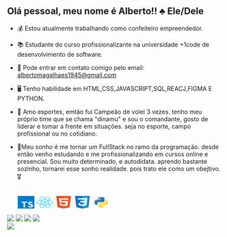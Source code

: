 ## Olá pessoal, meu nome é Alberto!! ♣️ Ele/Dele

- 💰 Estou atualmente trabalhando como confeiteiro empreendedor.

- 📚 Estudante do curso profissionalizante na universidade +1code de desenvolvimento de software.

- 📧 Pode entrar em contato comigo pelo email: albertomagalhaes1945@gmail.com
 
- 🖥️ Tenho habilidade em HTML,CSS,JAVASCRIPT,SQL,REACJ,FIGMA E PYTHON.

- 🏅 Amo esportes, emtão fui Campeão de volei 3 vezes. tenho meu próprio time que se chama "dinamu" e sou o comandante, gosto de liderar e tomar a frente em situações. seja no esporte, campo profissional ou no cotidiano.

- 🚀Meu sonho é me tornar um FullStack no ramo da programação. desde então venho estudando e me profissionalizando em cursos online e presencial. Sou muito determinado, e autodidata. aprendo bastante sozinho, tornarei esse sonho realidade. pois trato ele como um obejtivo.🎖️

  <div style="display: inline_block"><br>
  <img align="center" alt="albertoSilva-Js" height="30" width="40" src="https://raw.githubusercontent.com/devicons/devicon/master/icons/typescript/typescript-plain.svg">
  <img align="center" alt="albertoSilva-React" height="30" width="40" src="https://raw.githubusercontent.com/devicons/devicon/master/icons/react/react-original.svg">
  <img align="center" alt="albertoSilva-HTML" height="30" width="40" src="https://raw.githubusercontent.com/devicons/devicon/master/icons/html5/html5-original.svg">
  <img align="center" alt="albertoSilva-CSS" height="30" width="40" src="https://raw.githubusercontent.com/devicons/devicon/master/icons/css3/css3-original.svg">
  <img align="center" alt="albertoSilva-Python" height="30" width="40" src="https://raw.githubusercontent.com/devicons/devicon/master/icons/python/python-original.svg">
</div>

  <div>
  <a href="https://instagram.com/beto_ovisionario32?igshid=NGExMmI2YTkyZg==" target="_blank"><img src="https://img.shields.io/badge/-Instagram-%23E4405F?style=for-the-badge&logo=instagram&logoColor=white" target="_blank"></a>
 <a href="https://discord.gg/.albertocoder" target="_blank"><img src="https://img.shields.io/badge/Discord-7289DA?style=for-the-badge&logo=discord&logoColor=white" target="_blank"></a> 
  <a href ="https://albertomagalhaes1945@gmail.com"><img src="https://img.shields.io/badge/-Gmail-%23333?style=for-the-badge&logo=gmail&logoColor=white" target="_blank"></a>
  <a href="https:www.linkedin.com/in/alberto-silva-699870262" target="_blank"><img src="https://img.shields.io/badge/-LinkedIn-%230077B5?style=for-the-badge&logo=linkedin&logoColor=white" target="_blank"></a> 
  
  </div>

<picture>
  <source
    srcset="https://github-readme-stats.vercel.app/api?username=AlbertoSilva&show_icons=true&theme=tokyonight,"
    media="(prefers-color-scheme: dark)"
  />
  <source
    srcset="https://github-readme-stats.vercel.app/api?username=anuraghazra&show_icons=true"
    media="(prefers-color-scheme: light), (prefers-color-scheme: no-preference)"
  />
  <img src="https://github-readme-stats.vercel.app/api?username=AlbertoSilva&show_icons=true" />
</picture>



